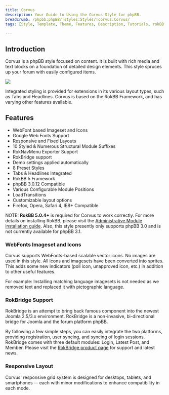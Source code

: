 ```yaml
---
title: Corvus
description: Your Guide to Using the Corvus Style for phpBB.
breadcrumb: /phpbb:phpBB/!styles:Styles/!corvus:Corvus/
tags: [Style, Template, Theme, Features, Description, Tutorials, rokBB 5]

---
```


Introduction
-----

Corvus is a phpBB style focused on content. It is built with rich media and text blocks on a foundation of detailed design elements. This style spruces up your forum with easily configured items. 

![][style]

Integrated styling is provided for extensions in its various layout types, such as Tabs and Headlines. Corvus is based on the RokBB Framework, and has varying other features available.

Features
-----

* WebFont based Imageset and Icons
* Google Web Fonts Support
* Responsive and Fixed Layouts
* 10 Styled & Numerous Structural Module Suffixes
* RokNavMenu Exporter Support
* RokBridge support
* Demo settings applied automatically
* 8 Preset Styles
* Tabs & Headlines Integrated
* RokBB 5 Framework
* phpBB 3.0.12 Compatible
* Various Configurable Module Positions
* LoadTransitions
* Customizable layout options
* Firefox, Opera, Safari 4, IE8+ Compatible

NOTE: **RokBB 5.0.4+** is required for Corvus to work correctly. For more details on installing RokBB, please visit the [Administrative Module installation guide](../../start/styles.md#installing-administrative-modules). Also, this style presently only supports phpBB 3.0 and is not currently available for phpBB 3.1.


### WebFonts Imageset and Icons

Corvus supports WebFonts-based scalable vector icons. No images are used in this style. All icons and imagesets have been converted into sprites. This adds some new indicators (poll icon, unapproved icon, etc.) in addition to other useful features. 

For example: Installing matching language imagesets is not needed as we removed text and replaced it with pictographic language.

### RokBridge Support

RokBridge is an attempt to bring back famous component into the newest Joomla 2.5/3.x environment. RokBridge is a non-invasive, bi-directional bridge for Joomla and the forum platform phpBB. 

By following a few simple steps, you can easily integrate the two platforms, providing registration, user syncing, and syncing of login sessions. RokBridge comes with three default modules: Login, Latest Post, and Member. Please visit the [RokBridge product page][rokbridge] for support and latest news.

### Responsive Layout

Corvus' responsive grid system is designed for desktops, tablets, and smartphones -- each with minor modifications to enhance compatibility in each mode.

[adminguide]: ../../start/styles.md#installing-administrative-modules
[style]: assets/corvus.jpeg
[rokbridge]: http://www.rockettheme.com/extensions-joomla/rokbridge